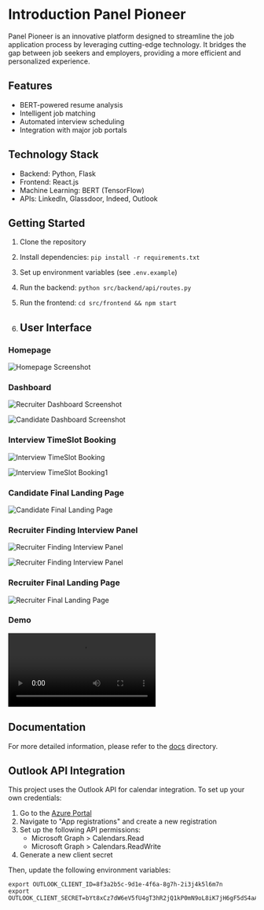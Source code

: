 # Introduction Panel Pioneer

Panel Pioneer is an innovative platform designed to streamline the job application process by leveraging cutting-edge technology. It bridges the gap between job seekers and employers, providing a more efficient and personalized experience.

## Features

- BERT-powered resume analysis
- Intelligent job matching
- Automated interview scheduling
- Integration with major job portals

## Technology Stack

- Backend: Python, Flask
- Frontend: React.js
- Machine Learning: BERT (TensorFlow)
- APIs: LinkedIn, Glassdoor, Indeed, Outlook

## Getting Started

1. Clone the repository
2. Install dependencies: `pip install -r requirements.txt`
3. Set up environment variables (see `.env.example`)
4. Run the backend: `python src/backend/api/routes.py`
5. Run the frontend: `cd src/frontend && npm start`

6. ## User Interface


### Homepage 
![Homepage Screenshot](screenshots/home.png)

### Dashboard
![Recruiter Dashboard Screenshot](screenshots/rr_dashboard.png)

![Candidate Dashboard Screenshot](screenshots/can_dashboard.png)

### Interview TimeSlot Booking
![Interview TimeSlot Booking](screenshots/can_book_int.png)

![Interview TimeSlot Booking1](screenshots/can_book.png)

### Candidate Final Landing Page
![Candidate Final Landing Page](screenshots/can_final.png)

### Recruiter Finding Interview Panel
![Recruiter Finding Interview Panel](screenshots/rr_find_int_panel.png)

![Recruiter Finding Interview Panel](screenshots/rr_int_panel_list.png)

### Recruiter Final Landing Page
![Recruiter Final Landing Page](screenshots/rr_final.png)

### Demo 
![Demo](screenshots/Demo.mp4)

## Documentation

For more detailed information, please refer to the [docs](./docs) directory.

## Outlook API Integration

This project uses the Outlook API for calendar integration. To set up your own credentials:

1. Go to the [Azure Portal](https://portal.azure.com/)
2. Navigate to "App registrations" and create a new registration
3. Set up the following API permissions:
   - Microsoft Graph > Calendars.Read
   - Microsoft Graph > Calendars.ReadWrite
4. Generate a new client secret

Then, update the following environment variables:

```shell
export OUTLOOK_CLIENT_ID=8f3a2b5c-9d1e-4f6a-8g7h-2i3j4k5l6m7n
export OUTLOOK_CLIENT_SECRET=bYt8xCz7dW6eV5fU4gT3hR2jQ1kP0mN9oL8iK7jH6gF5dS4aA3
